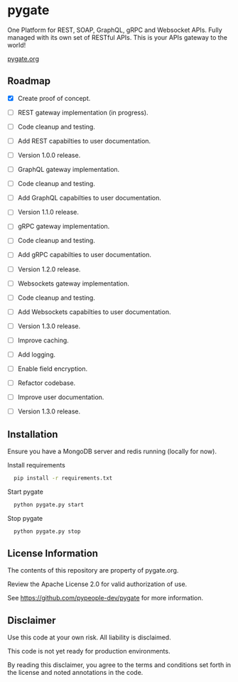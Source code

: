 # pygate

One Platform for REST, SOAP, GraphQL, gRPC and Websocket APIs. Fully managed with its own set of RESTful APIs. This is your APIs gateway to the world!

 [pygate.org](https://pygate.org)

## Roadmap

- [x] Create proof of concept.
- [ ] REST gateway implementation (in progress).
- [ ] Code cleanup and testing.
- [ ] Add REST capabilties to user documentation.
- [ ] Version 1.0.0 release.
- [ ] GraphQL gateway implementation.
- [ ] Code cleanup and testing.
- [ ] Add GraphQL capabilties to user documentation.
- [ ] Version 1.1.0 release.
- [ ] gRPC gateway implementation.
- [ ] Code cleanup and testing.
- [ ] Add gRPC capabilties to user documentation.
- [ ] Version 1.2.0 release.
- [ ] Websockets gateway implementation.
- [ ] Code cleanup and testing.
- [ ] Add Websockets capabilties to user documentation.
- [ ] Version 1.3.0 release.
- [ ] Improve caching.
- [ ] Add logging.
- [ ] Enable field encryption.
- [ ] Refactor codebase.
- [ ] Improve user documentation.
- [ ] Version 1.3.0 release.



## Installation

Ensure you have a MongoDB server and redis running (locally for now).

Install requirements

```bash
  pip install -r requirements.txt
```

Start pygate
    
```bash
  python pygate.py start
```

Stop pygate
    
```bash
  python pygate.py stop
```



## License Information

The contents of this repository are property of pygate.org.

Review the Apache License 2.0 for valid authorization of use.

See https://github.com/pypeople-dev/pygate for more information.



## Disclaimer

Use this code at your own risk. All liability is disclaimed.

This code is not yet ready for production environments.

By reading this disclaimer, you agree to the terms and conditions set forth in the license and noted annotations in the code.
